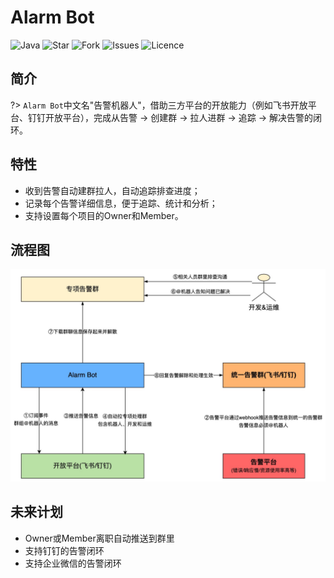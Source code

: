 # Alarm Bot

![Java](https://img.shields.io/badge/language-java-green.svg)
![Star](https://img.shields.io/github/stars/zzq0324/alarm-bot)
![Fork](https://img.shields.io/github/forks/zzq0324/alarm-bot)
![Issues](https://img.shields.io/github/issues/zzq0324/alarm-bot)
![Licence](https://img.shields.io/github/license/zzq0324/alarm-bot)

## 简介

?> `Alarm Bot`中文名"告警机器人"，借助三方平台的开放能力（例如飞书开放平台、钉钉开放平台），完成从告警 -> 创建群 -> 拉人进群 -> 追踪 -> 解决告警的闭环。

## 特性

- 收到告警自动建群拉人，自动追踪排查进度；
- 记录每个告警详细信息，便于追踪、统计和分析；
- 支持设置每个项目的Owner和Member。

## 流程图

<img src='./images/flow.jpg' width='600'></img>

## 未来计划

- Owner或Member离职自动推送到群里
- 支持钉钉的告警闭环
- 支持企业微信的告警闭环